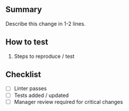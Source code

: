 ## Summary 
Describe this change in 1-2 lines. 
 
## How to test 
1. Steps to reproduce / test 
 
## Checklist 
- [ ] Linter passes 
- [ ] Tests added / updated 
- [ ] Manager review required for critical changes 
